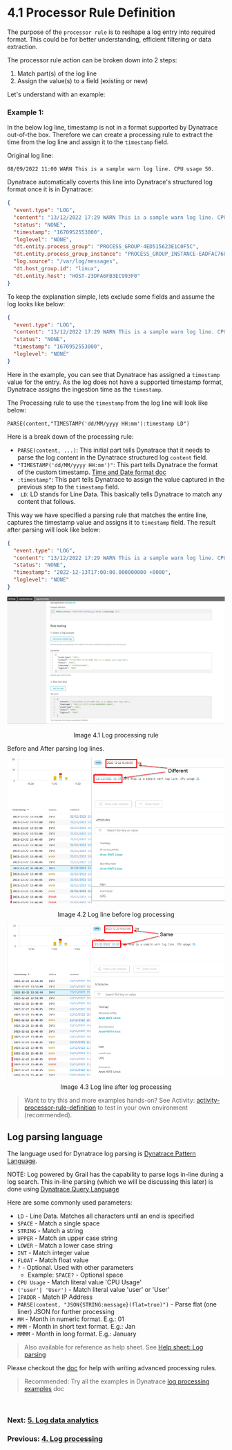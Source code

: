 # 4.1 Processor Rule Definition


The purpose of the `processor rule` is to reshape a log entry into required format. This could be for better understanding, efficient filtering or data extraction.

The processor rule action can be broken down into 2 steps:
1. Match part(s) of the log line
2. Assign the value(s) to a field (existing or new)

Let's understand with an example:

### Example 1:

In the below log line, timestamp is not in a format supported by Dynatrace out-of-the box. Therefore we can create a processing rule to extract the time from the log line and assign it to the `timestamp` field.

Original log line:
```log
08/09/2022 11:00 WARN This is a sample warn log line. CPU usage 50.
```

Dynatrace automatically coverts this line into Dynatrace's structured log format once it is in Dynatrace:
```json
{
  "event.type": "LOG",
  "content": "13/12/2022 17:29 WARN This is a sample warn log line. CPU usage 50.",
  "status": "NONE",  
  "timestamp": "1670952553000",
  "loglevel": "NONE",
  "dt.entity.process_group": "PROCESS_GROUP-4ED515623E1C0F5C",
  "dt.entity.process_group_instance": "PROCESS_GROUP_INSTANCE-EADFAC768A7332A3",
  "log.source": "/var/log/messages",
  "dt.host_group.id": "linux",
  "dt.entity.host": "HOST-23DFA6FB3EC993F0"
}
```

To keep the explanation simple, lets exclude some fields and assume the log looks like below:
```json
{
  "event.type": "LOG",
  "content": "13/12/2022 17:29 WARN This is a sample warn log line. CPU usage 50.",
  "status": "NONE",  
  "timestamp": "1670952553000",
  "loglevel": "NONE"  
}
```

Here in the example, you can see that Dynatrace has assigned a `timestamp` value for the entry. As the log does not have a supported timestamp format, Dynatrace assigns the ingestion time as the `timestamp`.

The Processing rule to use the `timestamp` from the log line will look like below:

```parse
PARSE(content,"TIMESTAMP('dd/MM/yyyy HH:mm'):timestamp LD")
```

Here is a break down of the processing rule:
- `PARSE(content, ...)`: This initial part tells Dynatrace that it needs to parse the log content in the Dynatrace structured log `content` field. 
- `"TIMESTAMP('dd/MM/yyyy HH:mm')"`: This part tells Dynatrace the format of the custom timestamp. [Time and Date format doc](https://www.dynatrace.com/support/help/how-to-use-dynatrace/dynatrace-pattern-language/log-processing-time-date)
- `:timestamp"`: This part tells Dynatrace to assign the value captured in the previous step to the `timestamp` field.
- ` LD`: LD stands for Line Data. This basically tells Dynatrace to match any content that follows.

This way we have specified a parsing rule that matches the entire line, captures the timestamp value and assigns it to `timestamp` field. The result after parsing will look like below:

```json
{
  "event.type": "LOG",
  "content": "13/12/2022 17:29 WARN This is a sample warn log line. CPU usage 50.",
  "status": "NONE",  
  "timestamp": "2022-12-13T17:00:00.000000000 +0000",
  "loglevel": "NONE"  
}
```


![log-processing-parse-rule-1](images/log-processing-parse-rule-1.png)
<p align="center">Image 4.1 Log processing rule </p>
Before and After parsing log lines.

![log-processing-before](images/log-processing-before.png)
<p align="center">Image 4.2 Log line before log processing </p>

![log-processing-after](images/log-processing-after.png)
<p align="center">Image 4.3 Log line after log processing </p>

> Want to try this and more examples hands-on? See Activity: [activity-processor-rule-definition](activities/activity-processor-rule-definition.md) to test in your own environment (recommended).


## Log parsing language

The language used for Dynatrace log parsing is [Dynatrace Pattern Language](https://www.dynatrace.com/support/help/shortlink/dpl-dynatrace-pattern-language-hub). 

NOTE: Log powered by Grail has the capability to parse logs in-line during a log search. This in-line parsing (which we will be discussing this later) is done using [Dynatrace Query Language](https://www.dynatrace.com/support/help/shortlink/dql-dynatrace-query-language-hub)

Here are some commonly used parameters:
- `LD` - Line Data. Matches all characters until an end is specified 
- `SPACE` - Match a single space
- `STRING` - Match a string
- `UPPER` - Match an upper case string
- `LOWER` - Match a lower case string
- `INT` - Match integer value
- `FLOAT` - Match float value
- `?` - Optional. Used with other parameters
	- Example: `SPACE?` - Optional space
- `CPU Usage` - Match literal value 'CPU Usage'
- `('user'| 'User')` - Match literal value 'user' or 'User'
- `IPADDR` - Match IP Address
- `PARSE(content, "JSON{STRING:message}(flat=true)")` - Parse flat (one liner) JSON for further processing
- `MM` - Month in numeric format. E.g.: 01
- `MMM` - Month in short text format. E.g.: Jan
- `MMMM` - Month in long format. E.g.: January

> Also available for reference as help sheet. See [Help sheet: Log parsing](help-sheets/help-sheet-log-parsing.md)

Please checkout the  [doc](https://www.dynatrace.com/support/help/shortlink/dpl-dynatrace-pattern-language-hub) for help with writing advanced processing rules. 

> Recommended: Try all the examples in Dynatrace [log processing examples](https://www.dynatrace.com/support/help/shortlink/log-monitoring-log-processing-examples) doc

<br/>

### Next: [5. Log data analytics](5-log-data-analytics.md)

### Previous: [4. Log processing](4-log-processing.md)